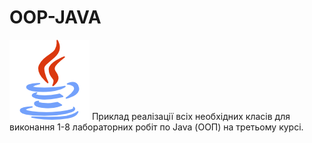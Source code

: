 # OOP-JAVA

![](java-icon.png)
Приклад реалізації всіх необхідних класів для виконання 1-8 лабораторних робіт по Java (ООП) на третьому курсі.
